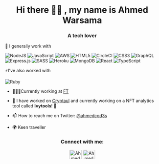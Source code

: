 
<h1 align="center">    Hi there 👋🏾 , my name is Ahmed Warsama</h1>
<h3 align="center">A tech lover </h3>

🔭 I generally work with 

<p float="middle">
<img alt="NodeJS" src="https://img.shields.io/badge/node.js-%2343853D.svg?style=for-the-badge&logo=node-dot-js&logoColor=white"/>
<img alt="JavaScript" src="https://img.shields.io/badge/javascript-%23323330.svg?style=for-the-badge&logo=javascript&logoColor=%23F7DF1E"/>
 <img alt="AWS" src="https://img.shields.io/badge/AWS-%23FF9900.svg?style=for-the-badge&logo=amazon-aws&logoColor=white"/>
<img alt="HTML5" src="https://img.shields.io/badge/html5-%23E34F26.svg?style=for-the-badge&logo=html5&logoColor=white"/>
<img alt="CircleCI" src="https://img.shields.io/badge/circle%20ci-%23161616.svg?style=for-the-badge&logo=circleci&logoColor=white"/>
<img alt="CSS3" src="https://img.shields.io/badge/css3-%231572B6.svg?style=for-the-badge&logo=css3&logoColor=white"/>
<img alt="GraphQL" src="https://img.shields.io/badge/-GraphQL-E10098?style=for-the-badge&logo=graphql"/>
<img alt="Express.js" src="https://img.shields.io/badge/express.js-%23404d59.svg?style=for-the-badge&logo=express&logoColor=%2361DAFB"/>
<img alt="SASS" src="https://img.shields.io/badge/SASS-hotpink.svg?style=for-the-badge&logo=SASS&logoColor=white"/>
<img alt="Heroku" src="https://img.shields.io/badge/heroku-%23430098.svg?style=for-the-badge&logo=heroku&logoColor=white"/>
<img alt="MongoDB" src ="https://img.shields.io/badge/MongoDB-%234ea94b.svg?style=for-the-badge&logo=mongodb&logoColor=white"/>
<img alt="React" src="https://img.shields.io/badge/react-%2320232a.svg?style=for-the-badge&logo=react&logoColor=%2361DAFB"/>
<img alt="TypeScript" src="https://img.shields.io/badge/typescript-%23007ACC.svg?style=for-the-badge&logo=typescript&logoColor=white"/>
</p>

⚡I've also worked with

<p float="middle">
<img alt="Ruby" src="https://img.shields.io/badge/ruby-%23CC342D.svg?style=for-the-badge&logo=ruby&logoColor=white"/>
</p>


- 👨🏾‍💻Currently working at [FT](https://github.com/Financial-Times)
  
- 🔭 I have worked on [Cryptaul](https://github.com/awar7118/rails-cryptaul) and currently working on a NFT analytics tool called  **Ivytools**! 🌱

- 📫 How to reach me on Twitter: [@ahmedcod3s](https://twitter.com/ahmedcod3s) 

- 🌍 Keen traveller

<h3 align="center">Connect with me:</h3>
<p align="center">
<a href="https://twitter.com/ahmedcod3s" target="blank"><img align="center" src="https://raw.githubusercontent.com/rahuldkjain/github-profile-readme-generator/master/src/images/icons/Social/twitter.svg" alt="Ahmed Warsama Twitter Logo" height="30" width="40" /></a>
<a href="https://linkedin.com/in/ahmedwarsama" target="blank"><img align="center" src="https://raw.githubusercontent.com/rahuldkjain/github-profile-readme-generator/master/src/images/icons/Social/linked-in-alt.svg" alt="Ahmed Warsama Linkedin Logo" height="30" width="40" /></a>
</p>
<!-- 
<h3 align="center">Skills and Tools:</h3>


<!-- Top languages option I can include if needed -->
<!-- [![Top Langs](https://github-readme-stats.vercel.app/api/top-langs/?username=awar7118)](https://github.com/anuraghazra/github-readme-stats) -->


<!--
**melanierogan/melanierogan** is a ✨ _special_ ✨ repository because its `README.md` (this file) appears on your GitHub profile.

Here are some ideas to get you started:

- 🔭 I’m currently working on ...
- 🌱 I’m currently learning ...
- 👯 I’m looking to collaborate on ...
- 🤔 I’m looking for help with ...
- 💬 Ask me about ...
- 📫 How to reach me: ...
- 😄 Pronouns: ...
- ⚡ Fun fact: ...
<img alt="" src=""/>
-->

